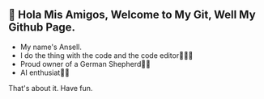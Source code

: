 ## 👋 Hola Mis Amigos, Welcome to My Git, Well My Github Page.

- My name's Ansell.
- I do the thing with the code and the code editor👨🏽‍💻
- Proud owner of a German Shepherd🐕‍🦺
- AI enthusiat🤖🤓

That's about it. Have fun.

  
  


<!---
Ansell-OK/Ansell-OK is a ✨ special ✨ repository because its `README.md` (this file) appears on your GitHub profile.
You can click the Preview link to take a look at your changes.
--->
